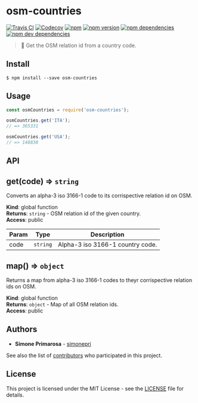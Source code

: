 # osm-countries
[![Travis CI](https://travis-ci.org/simonepri/osm-countries.svg?branch=master)](https://travis-ci.org/simonepri/osm-countries) [![Codecov](https://img.shields.io/codecov/c/github/simonepri/osm-countries/master.svg)](https://codecov.io/gh/simonepri/osm-countries) [![npm](https://img.shields.io/npm/dm/osm-countries.svg)](https://www.npmjs.com/package/osm-countries) [![npm version](https://img.shields.io/npm/v/osm-countries.svg)](https://www.npmjs.com/package/osm-countries) [![npm dependencies](https://david-dm.org/simonepri/osm-countries.svg)](https://david-dm.org/simonepri/osm-countries) [![npm dev dependencies](https://david-dm.org/simonepri/osm-countries/dev-status.svg)](https://david-dm.org/simonepri/osm-countries#info=devDependencies)

> 🎫 Get the OSM relation id from a country code.

## Install

```
$ npm install --save osm-countries
```

## Usage

```js
const osmCountries = require('osm-countries');

osmCountries.get('ITA');
// => 365331

osmCountries.get('USA');
// => 148838
```

## API

<a name="get"></a>

## get(code) ⇒ <code>string</code>
Converts an alpha-3 iso 3166-1 code to its corrispective relation id on OSM.

**Kind**: global function  
**Returns**: <code>string</code> - OSM relation id of the given country.  
**Access**: public  

| Param | Type | Description |
| --- | --- | --- |
| code | <code>string</code> | Alpha-3 iso 3166-1 country code. |

<a name="map"></a>

## map() ⇒ <code>object</code>
Returns a map from alpha-3 iso 3166-1 codes to theyr corrispective relation
ids on OSM.

**Kind**: global function  
**Returns**: <code>object</code> - Map of all OSM relation ids.  
**Access**: public  

## Authors
* **Simone Primarosa** - [simonepri](https://github.com/simonepri)

See also the list of [contributors](https://github.com/simonepri/osm-countries/contributors) who participated in this project.

## License
This project is licensed under the MIT License - see the [LICENSE](LICENSE) file for details.
